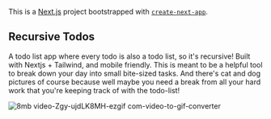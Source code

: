 This is a [Next.js](https://nextjs.org) project bootstrapped with [`create-next-app`](https://nextjs.org/docs/app/api-reference/cli/create-next-app).

## Recursive Todos

A todo list app where every todo is also a todo list, so it's recursive! Built with Nextjs + Tailwind, and mobile friendly. This is meant to be a helpful tool to break down your day into small bite-sized tasks. And there's cat and dog pictures of course because well maybe you need a break from all your hard work that you're keeping track of with the todo-list!

![8mb video-Zgy-ujdLK8MH-ezgif com-video-to-gif-converter](https://github.com/user-attachments/assets/dfbd29ed-20c2-4512-8e0a-171b3dc1194a)
